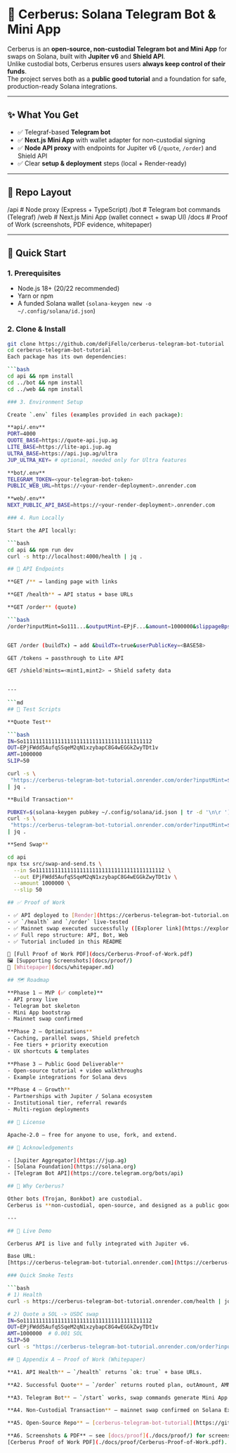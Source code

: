 # 🐶 Cerberus: Solana Telegram Bot & Mini App

Cerberus is an **open-source, non-custodial Telegram bot and Mini App** for swaps on Solana, built with **Jupiter v6** and **Shield API**.  
Unlike custodial bots, Cerberus ensures users **always keep control of their funds**.  
The project serves both as a **public good tutorial** and a foundation for safe, production-ready Solana integrations.

---

## ✨ What You Get
- ✅ Telegraf-based **Telegram bot**
- ✅ **Next.js Mini App** with wallet adapter for non-custodial signing
- ✅ **Node API proxy** with endpoints for Jupiter v6 (`/quote`, `/order`) and Shield API
- ✅ Clear **setup & deployment** steps (local + Render-ready)

---

## 📂 Repo Layout
/api   # Node proxy (Express + TypeScript)
/bot   # Telegram bot commands (Telegraf)
/web   # Next.js Mini App (wallet connect + swap UI)
/docs  # Proof of Work (screenshots, PDF evidence, whitepaper)

---
## 🚀 Quick Start

### 1. Prerequisites
- Node.js 18+ (20/22 recommended)  
- Yarn or npm  
- A funded Solana wallet (`solana-keygen new -o ~/.config/solana/id.json`)  

### 2. Clone & Install
```bash
git clone https://github.com/deFiFello/cerberus-telegram-bot-tutorial
cd cerberus-telegram-bot-tutorial
Each package has its own dependencies:

```bash
cd api && npm install
cd ../bot && npm install
cd ../web && npm install

### 3. Environment Setup

Create `.env` files (examples provided in each package):

**api/.env**
PORT=4000
QUOTE_BASE=https://quote-api.jup.ag
LITE_BASE=https://lite-api.jup.ag
ULTRA_BASE=https://api.jup.ag/ultra
JUP_ULTRA_KEY= # optional, needed only for Ultra features

**bot/.env**
TELEGRAM_TOKEN=<your-telegram-bot-token>
PUBLIC_WEB_URL=https://<your-render-deployment>.onrender.com

**web/.env**
NEXT_PUBLIC_API_BASE=https://<your-render-deployment>.onrender.com

### 4. Run Locally

Start the API locally:

```bash
cd api && npm run dev
curl -s http://localhost:4000/health | jq .

## 🔧 API Endpoints

**GET /** → landing page with links  

**GET /health** → API status + base URLs  

**GET /order** (quote)  

```bash
/order?inputMint=So111...&outputMint=EPjF...&amount=1000000&slippageBps=50


GET /order (buildTx) → add &buildTx=true&userPublicKey=<BASE58>

GET /tokens → passthrough to Lite API

GET /shield?mints=<mint1,mint2> → Shield safety data


---
 
```md
## 🧪 Test Scripts

**Quote Test**

```bash
IN=So11111111111111111111111111111111111111112
OUT=EPjFWdd5AufqSSqeM2qN1xzybapC8G4wEGGkZwyTDt1v
AMT=1000000
SLIP=50

curl -s \
 "https://cerberus-telegram-bot-tutorial.onrender.com/order?inputMint=${IN}&outputMint=${OUT}&amount=${AMT}&slippageBps=${SLIP}" \
| jq .

**Build Transaction**

PUBKEY=$(solana-keygen pubkey ~/.config/solana/id.json | tr -d '\n\r ')
curl -s \
 "https://cerberus-telegram-bot-tutorial.onrender.com/order?inputMint=${IN}&outputMint=${OUT}&amount=${AMT}&slippageBps=${SLIP}&buildTx=true&userPublicKey=${PUBKEY}" \
| jq .

**Send Swap**

cd api
npx tsx src/swap-and-send.ts \
  --in So11111111111111111111111111111111111111112 \
  --out EPjFWdd5AufqSSqeM2qN1xzybapC8G4wEGGkZwyTDt1v \
  --amount 1000000 \
  --slip 50

## ✅ Proof of Work

- ✅ API deployed to [Render](https://cerberus-telegram-bot-tutorial.onrender.com)  
- ✅ `/health` and `/order` live-tested  
- ✅ Mainnet swap executed successfully ([Explorer link](https://explorer.solana.com/tx/3xFg53XToTnHBaPpRoJw27Th5uspPU739SnKnEYdJZ2UShtCuTFiN5RFw7mbyGh5UY4j1A2P8RFhZp9AUcXLut7s))  
- ✅ Full repo structure: API, Bot, Web  
- ✅ Tutorial included in this README  

📄 [Full Proof of Work PDF](docs/Cerberus-Proof-of-Work.pdf)  
🖼️ [Supporting Screenshots](docs/proof/)  
📑 [Whitepaper](docs/whitepaper.md)  

## 🗺 Roadmap

**Phase 1 – MVP (✅ complete)**  
- API proxy live  
- Telegram bot skeleton  
- Mini App bootstrap  
- Mainnet swap confirmed  

**Phase 2 – Optimizations**  
- Caching, parallel swaps, Shield prefetch  
- Fee tiers + priority execution  
- UX shortcuts & templates  

**Phase 3 – Public Good Deliverable**  
- Open-source tutorial + video walkthroughs  
- Example integrations for Solana devs  

**Phase 4 – Growth**  
- Partnerships with Jupiter / Solana ecosystem  
- Institutional tier, referral rewards  
- Multi-region deployments  

## 📜 License

Apache-2.0 — free for anyone to use, fork, and extend.

## 🤝 Acknowledgements

- [Jupiter Aggregator](https://jup.ag)  
- [Solana Foundation](https://solana.org)  
- [Telegram Bot API](https://core.telegram.org/bots/api)  

## 🔎 Why Cerberus?

Other bots (Trojan, Bonkbot) are custodial.  
Cerberus is **non-custodial, open-source, and designed as a public good** — a safer alternative for the Solana community.  

---

## 🔗 Live Demo

Cerberus API is live and fully integrated with Jupiter v6.  

Base URL:  
[https://cerberus-telegram-bot-tutorial.onrender.com](https://cerberus-telegram-bot-tutorial.onrender.com)

### Quick Smoke Tests

```bash
# 1) Health
curl -s https://cerberus-telegram-bot-tutorial.onrender.com/health | jq .

# 2) Quote a SOL -> USDC swap
IN=So11111111111111111111111111111111111111112
OUT=EPjFWdd5AufqSSqeM2qN1xzybapC8G4wEGGkZwyTDt1v
AMT=1000000  # 0.001 SOL
SLIP=50
curl -s "https://cerberus-telegram-bot-tutorial.onrender.com/order?inputMint=${IN}&outputMint=${OUT}&amount=${AMT}&slippageBps=${SLIP}" | jq .

## 📑 Appendix A — Proof of Work (Whitepaper)

**A1. API Health** — `/health` returns `ok: true` + base URLs.  

**A2. Successful Quote** — `/order` returns routed plan, outAmount, AMM.  

**A3. Telegram Bot** — `/start` works, swap commands generate Mini App links.  

**A4. Non-Custodial Transaction** — mainnet swap confirmed on Solana Explorer.  

**A5. Open-Source Repo** — [cerberus-telegram-bot-tutorial](https://github.com/deFiFello/cerberus-telegram-bot-tutorial).  

**A6. Screenshots & PDF** — see [docs/proof](./docs/proof/) for screenshots and  
[Cerberus Proof of Work PDF](./docs/proof/Cerberus-Proof-of-Work.pdf).  

